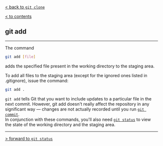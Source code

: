 [< back to `git clone`](./1.1_clone.md)

[< to contents](/readme.md)

## **git add**

---

The command

```bash =
git add [file]
```

adds the specified file present in the working directory to the staging area.

To add all files to the staging area (except for the ignored ones listed in .gitignore), issue the command: 

```bash =
git add .
```

`git add` tells Git that you want to include updates to a particular file in the next commit. However, git add doesn't really affect the repository in any significant way — changes are not actually recorded until you run [`git commit`][1.3.1].<br>
In conjunction with these commands, you'll also need [`git status`][1.3.2] to view the state of the working directory and the staging area.

[1.3.1]: ./1.5_commit.md
[1.3.2]: ./1.4_status.md

---

[> forward to `git status`](./1.3_status.md)